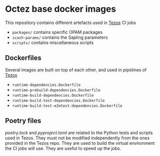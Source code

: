 # Octez base docker images

This repository contains different artefacts used in
[Tezos](https://gitlab.com/tezos/tezos) CI jobs

- `packages/` contains specific OPAM packages
- `zcash-params/` contains the Sapling parameters
- `scripts/` contains miscellaneous scripts

## Dockerfiles

Several images are built on top of each other, and used in pipelines
of [Tezos](https://gitlab.com/tezos/tezos)

- `runtime-dependencies.Dockerfile`
- `runtime-prebuild-dependencies.Dockerfile`
- `runtime-build-dependencies.Dockerfile`
- `runtime-build-test-dependencies.Dockerfile`
- `runtime-build-test-e2etest-dependencies.Dockerfile`

## Poetry files

*poetry.lock* and *pyproject.toml* are related to the Python tests and
scripts used in Tezos. They must not be modified independently from
the ones provided in the Tezos repo. They are used to build the
virtual environment the CI jobs will use. They are useful to speed up
the jobs.
